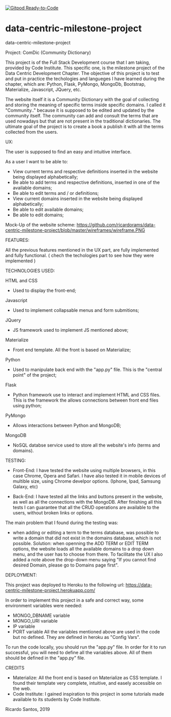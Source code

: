 [![Gitpod Ready-to-Code](https://img.shields.io/badge/Gitpod-Ready--to--Code-blue?logo=gitpod)](https://gitpod.io/#https://github.com/ricardorams/data-centric-milestone-project) 

# data-centric-milestone-project
data-centric-milestone-project


Project: ComDic (Community Dictionary)

This project is of the Full Stack Development course that I am taking, provided by Code Institute. This specific one, is the milestone project of the Data Centric Development Chapter.
The objective of this project is to test and put in practice the techologies and langueges I have learned during the chapter, which are: Python, Flask, PyMongo, MongoDb, Bootstrap, Materialize, Javascript, JQuery, etc.

The website itself it is a Community Dictionary with the goal of collecting and storing the meaning of specific terms inside specific domains.
I called it "Community.." because it is supposed to be edited  and updated by the community itself. The community can add and consult the terms that are used nowadays but that are not present in the traditional dictionaries.
The ultimate goal of the project is to create a book a publish it with all the terms collected from the users.

UX:

The user is supposed to find an easy and intuitive interface.

As a user I want to be able to:
- View current terms and respective definitions inserted in the website being displayed alphabetically;
- Be able to add terms and respective definitions, inserted in one of the available domains;
- Be able to edit terms and / or definitions;
- View current domains inserted in the website being displayed alphabetically;
- Be able to edit available domains;
- Be able to edit domains;

Mock-Up of the website scheme: https://github.com/ricardorams/data-centric-milestone-project/blob/master/wireframes/wireframe.PNG

FEATURES:

All the previous features mentioned in the UX part, are fully implemented and fully functional.
( chech the techologies part to see how they were implemented )

TECHNOLOGIES USED:

HTML and CSS
- Used to display the front-end;

Javascript
- Used to implement collapsable menus and form submitions;

JQuery
- JS framework used to implement JS mentioned above;

Materialize
- Front end template. All the front is based on Materialize;

Python
- Used to manipulate back end with the "app.py" file. This is the "central point" of the project;

Flask
- Python framework use to interact and implement HTML and CSS files. This is the framework the allows connections between front end files using python;

PyMongo
- Allows interactions between Python and MongoDB;

MongoDB
- NoSQL databse service used to store all the website's info (terms and domains).

TESTING:

- Front-End:
I have tested the website using multiple browsers, in this case Chrome, Opera and Safari. 
I have also tested it in mobile devices of multible size, using Chrome develpor options. (Iphone, Ipad, Samsung Galaxy, etc)

- Back-End:
I have tested all the links and buttons present in the website, as well as all the connections with the MongoDB.
After finishing all this tests I can guarantee that all the CRUD operations are available to the users, without broken links or options.

The main problem that I found during the testing was:
- when adding or editing a term to the terms database, was possible to write a domain that did not exist in the domains database, which is not possible.
Solution: when openning the ADD TERM or EDIT TERM options, the website loads all the available domains to a drop down menu, and the user has to choose from there.
To facilitate the UX I also added a note above the drop-down menu saying "If you cannot find desired Domain, please go to Domains page first".

DEPLOYMENT:

This project was deployed to Heroku to the following url: https://data-centric-milestone-project.herokuapp.com/

In order to implement this project in a safe and correct way, some environment variables were needed:
- MONGO_DBNAME variable
- MONGO_URI variable
- IP variable
- PORT variable
All the variables mentioned above are used in the code but no defined. They are defined in heroku as "Config Vars".

To run the code locally, you should run the "app.py" file. In order for it to run successful, you will need to define all the variables above. 
All of them should be defined in the "app.py" file.

CREDITS

- Materialize: All the front end is based on Materialize as CSS template. I found their template very complete, intuitive, and easely accessible on the web.
- Code Institute: I gained inspiration to this project in some tutorials made available to its students by Code Institute.

Ricardo Santos, 2019